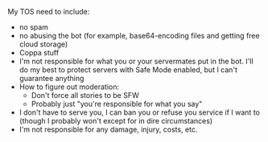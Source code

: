 My TOS need to include:
- no spam
- no abusing the bot (for example, base64-encoding files and getting free cloud storage)
- Coppa stuff
- I'm not responsible for what you or your servermates put in the bot. I'll do my best to protect servers with Safe Mode enabled, but I can't guarantee anything
- How to figure out moderation:
  - Don't force all stories to be SFW
  - Probably just "you're responsible for what you say"
- I don't have to serve you, I can ban you or refuse you service if I want to (though I probably won't except for in dire circumstances)
- I'm not responsible for any damage, injury, costs, etc.
